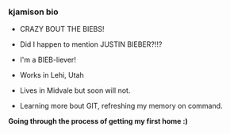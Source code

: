 ### kjamison bio


- CRAZY BOUT THE BIEBS!
- Did I happen to mention JUSTIN BIEBER?!!?
- I'm a BIEB-liever!

- Works in Lehi, Utah
- Lives in Midvale but soon will not.
- Learning more bout GIT, refreshing my memory on command.

**Going through the process of getting my first home :)**
